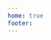 ```yaml
---
home: true
footer: 
---
```


<div v-for="page in $site.pages.sort((a, b) => {
          const dateA = new Date(a.frontmatter.date)
          const dateB = new Date(b.frontmatter.date)
          if (dateA > dateB) return -1
          else if (dateA == dateB) return 0
          else return 1
        })">
  <latest-post v-if="!page.frontmatter.home" :page="page"/>
</div>

<style scoped>
@import url('https://fonts.googleapis.com/css?family=PT+Sans|PT+Serif');
html, body {
  font-family: "PT Serif", Georgia, "Times New Roman", serif;
}

h1, h2, h3, h4, h5, h6 {
  font-family: "PT Sans", Helvetica, Arial, sans-serif;
  font-weight: 400;
  color: #313131;
  letter-spacing: -.025rem;
}
</style>